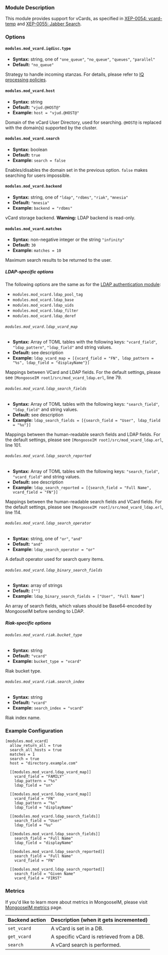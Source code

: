 ### Module Description
This module provides support for vCards, as specified in [XEP-0054: vcard-temp](http://xmpp.org/extensions/xep-0054.html) and [XEP-0055: Jabber Search](http://xmpp.org/extensions/xep-0055.html).

### Options

#### `modules.mod_vcard.iqdisc.type`
* **Syntax:** string, one of `"one_queue"`, `"no_queue"`, `"queues"`, `"parallel"`
* **Default:** `"no_queue"`

Strategy to handle incoming stanzas. For details, please refer to
[IQ processing policies](../../advanced-configuration/Modules/#iq-processing-policies).

#### `modules.mod_vcard.host`
* **Syntax:** string
* **Default:** `"vjud.@HOST@"`
* **Example:** `host = "vjud.@HOST@"`

Domain of the vCard User Directory, used for searching.
`@HOST@` is replaced with the domain(s) supported by the cluster.

#### `modules.mod_vcard.search`
* **Syntax:** boolean
* **Default:** `true`
* **Example:** `search = false`

Enables/disables the domain set in the previous option. `false` makes searching for users impossible.

#### `modules.mod_vcard.backend`
* **Syntax:** string, one of `"ldap"`, `"rdbms"`, `"riak"`, `"mnesia"`
* **Default:** `"mnesia"`
* **Example:** `backend = "rdbms"`

vCard storage backend. **Warning:** LDAP backend is read-only.

#### `modules.mod_vcard.matches`
* **Syntax:** non-negative integer or the string `"infinity"`
* **Default:** `30`
* **Example:** `matches = 10`

Maximum search results to be returned to the user.

##### LDAP-specific options

The following options are the same as for the [LDAP authentication module](../authentication-backends/LDAP-authentication-module.md#configuration-options):

* `modules.mod_vcard.ldap_pool_tag`
* `modules.mod_vcard.ldap_base`
* `modules.mod_vcard.ldap_uids`
* `modules.mod_vcard.ldap_filter`
* `modules.mod_vcard.ldap_deref`

###### `modules.mod_vcard.ldap_vcard_map`
* **Syntax:** Array of TOML tables with the following keys: `"vcard_field"`, `"ldap_pattern"`, `"ldap_field"` and string values.
* **Default:** see description
* **Example:** `ldap_vcard_map = [{vcard_field = "FN", ldap_pattern = "%s", ldap_field = "displayName"}]`

Mappings between VCard and LDAP fields. For the default settings, please see `[MongooseIM root]/src/mod_vcard_ldap.erl`, line 79.

###### `modules.mod_vcard.ldap_search_fields`
* **Syntax:** Array of TOML tables with the following keys: `"search_field"`, `"ldap_field"` and string values.
* **Default:** see description
* **Example:** `ldap_search_fields = [{search_field = "User", ldap_field = "%u"}]`

Mappings between the human-readable search fields and LDAP fields.
For the default settings, please see `[MongooseIM root]/src/mod_vcard_ldap.erl`, line 101.

###### `modules.mod_vcard.ldap_search_reported`
* **Syntax:** Array of TOML tables with the following keys: `"search_field"`, `"vcard_field"` and string values.
* **Default:** see description
* **Example:** `ldap_search_reported = [{search_field = "Full Name", vcard_field = "FN"}]`

Mappings between the human-readable search fields and VCard fields.
For the default settings, please see `[MongooseIM root]/src/mod_vcard_ldap.erl`, line 114.

###### `modules.mod_vcard.ldap_search_operator`
* **Syntax:** string, one of `"or"`, `"and"`
* **Default:** `"and"`
* **Example:** `ldap_search_operator = "or"`

A default operator used for search query items.

###### `modules.mod_vcard.ldap_binary_search_fields`
* **Syntax:** array of strings
* **Default:** `[""]`
* **Example:** `ldap_binary_search_fields = ["User", "Full Name"]`

An array of search fields, which values should be Base64-encoded by MongooseIM before sending to LDAP.

##### Riak-specific options

###### `modules.mod_vcard.riak.bucket_type`
* **Syntax:** string
* **Default:** `"vcard"`
* **Example:** `bucket_type = "vcard"`

Riak bucket type.

###### `modules.mod_vcard.riak.search_index`
* **Syntax:** string
* **Default:** `"vcard"`
* **Example:** `search_index = "vcard"`

Riak index name.

### Example Configuration
```
[modules.mod_vcard]
  allow_return_all = true
  search_all_hosts = true
  matches = 1
  search = true
  host = "directory.example.com"

  [[modules.mod_vcard.ldap_vcard_map]]
    vcard_field = "FAMILY"
    ldap_pattern = "%s"
    ldap_field = "sn"

  [[modules.mod_vcard.ldap_vcard_map]]
    vcard_field = "FN"
    ldap_pattern = "%s"
    ldap_field = "displayName"

  [[modules.mod_vcard.ldap_search_fields]]
    search_field = "User"
    ldap_field = "%u"

  [[modules.mod_vcard.ldap_search_fields]]
    search_field = "Full Name"
    ldap_field = "displayName"

  [[modules.mod_vcard.ldap_search_reported]]
    search_field = "Full Name"
    vcard_field = "FN"

  [[modules.mod_vcard.ldap_search_reported]]
    search_field = "Given Name"
    vcard_field = "FIRST"
```

### Metrics

If you'd like to learn more about metrics in MongooseIM, please visit [MongooseIM metrics](../operation-and-maintenance/Mongoose-metrics.md) page.

| Backend action | Description (when it gets incremented) |
| ---- | -------------------------------------- |
| `set_vcard` | A vCard is set in a DB. |
| `get_vcard` | A specific vCard is retrieved from a DB. |
| `search` | A vCard search is performed. |
